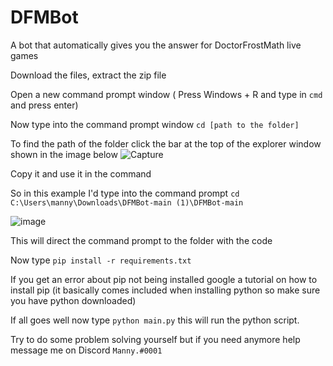 # DFMBot
A bot that automatically gives you the answer for DoctorFrostMath live games



Download the files, extract the zip file

Open a new command prompt window ( Press Windows + R and type in `cmd` and press enter)

Now type into the command prompt window `cd [path to the folder]`

To find the path of the folder click the bar at the top of the explorer window shown in the image below
![Capture](https://user-images.githubusercontent.com/38955706/224390029-6008c889-8463-4c1d-9990-224e93a9de7f.PNG)

Copy it and use it in the command

So in this example I'd type into the command prompt `cd C:\Users\manny\Downloads\DFMBot-main (1)\DFMBot-main`

![image](https://user-images.githubusercontent.com/38955706/224390606-c1eac929-1e8e-46d2-a0da-c2c0b67247f1.png)

This will direct the command prompt to the folder with the code

Now type `pip install -r requirements.txt` 

If you get an error about pip not being installed google a tutorial on how to install pip (it basically comes included when installing python so make sure you have python downloaded)

If all goes well now type `python main.py` this will run the python script.

Try to do some problem solving yourself but if you need anymore help message me on Discord `Manny.#0001`
